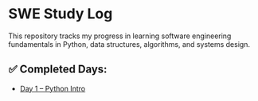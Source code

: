 # SWE Study Log

This repository tracks my progress in learning software engineering fundamentals in Python, data structures, algorithms, and systems design.

## ✅ Completed Days:
- [Day 1 – Python Intro](./day01_intro)
